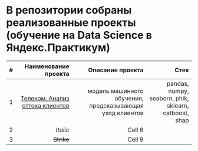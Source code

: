 # В репозитории собраны реализованные проекты (обучение на Data Science в Яндекс.Практикум)
| #  | **Наименование проекта**  | **Описание проекта**| **Стек** |
|:-- |---------------:| -------------------:| -------------------:|
| 1        | [Телеком. Анализ оттока клиентов](https://github.com/Eugene-Glukhov/YP/blob/main/telecom-pr/telecom_Glukhov.ipynb)        |  модель машинного обучения, предсказывающая уход клиентов | pandas, numpy, seaborn, phik, sklearn, catboost, shap        |
| 2         | *Italic*        | Cell 6        | |
| 3         | ~~Strike~~      | Cell 9        | |
